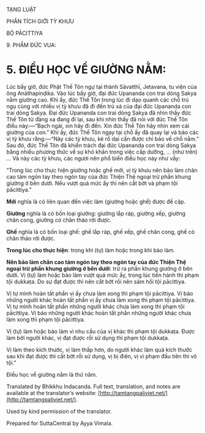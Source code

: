  

TẠNG LUẬT

PHÂN TÍCH GIỚI TỲ KHƯU

BỘ PĀCITTIYA

9\. PHẨM ĐỨC VUA:

# 5\. ĐIỀU HỌC VỀ GIƯỜNG NẰM:

Lúc bấy giờ, đức Phật Thế Tôn ngự tại thành Sāvatthī, Jetavana, tu viện của ông Anāthapiṇḍika. Vào lúc bấy giờ, đại đức Upananda con trai dòng Sakya nằm giường cao. Khi ấy, đức Thế Tôn trong lúc đi dạo quanh các chỗ trú ngụ cùng với nhiều vị tỳ khưu đã đi đến trú xá của đại đức Upananda con trai dòng Sakya. Đại đức Upananda con trai dòng Sakya đã nhìn thấy đức Thế Tôn từ đàng xa đang đi lại, sau khi nhìn thấy đã nói với đức Thế Tôn điều này:—“Bạch ngài, xin hãy đi đến. Xin đức Thế Tôn hãy nhìn xem cái giường của con.” Khi ấy, đức Thế Tôn ngay tại chỗ ấy đã quay lại và bảo các vị tỳ khưu rằng:—“Này các tỳ khưu, kẻ rồ dại cần được chỉ bảo về chỗ nằm.” Sau đó, đức Thế Tôn đã khiển trách đại đức Upananda con trai dòng Sakya bằng nhiều phương thức về sự khó khăn trong việc cấp dưỡng, … (như trên) … Và này các tỳ khưu, các ngươi nên phổ biến điều học này như vầy:

“Trong lúc cho thực hiện giường hoặc ghế mới, vị tỳ khưu nên bảo làm chân cao tám ngón tay theo ngón tay của đức Thiện Thệ ngoại trừ phần khung giường ở bên dưới. Nếu vượt quá mức ấy thì nên cắt bớt và phạm tội pācittiya.”

**Mới** nghĩa là có liên quan đến việc làm (giường hoặc ghế) được đề cập.

**Giường** nghĩa là có bốn loại giường: giường lắp ráp, giường xếp, giường chân cong, giường có chân tháo rời được.

**Ghế** nghĩa là có bốn loại ghế: ghế lắp ráp, ghế xếp, ghế chân cong, ghế có chân tháo rời được.

**Trong lúc cho thực hiện**: trong khi (tự) làm hoặc trong khi bảo làm.

**Nên bảo làm chân cao tám ngón tay theo ngón tay của đức Thiện Thệ ngoại trừ phần khung giường ở bên dưới**: trừ ra phần khung giường ở bên dưới. Vị (tự) làm hoặc bảo làm vượt quá mức ấy, trong lúc tiến hành thì phạm tội dukkaṭa. Do sự đạt được thì nên cắt bớt rồi nên sám hối tội pācittiya.

Vị tự mình hoàn tất phần vị ấy chưa làm xong thì phạm tội pācittiya. Vị bảo những người khác hoàn tất phần vị ấy chưa làm xong thì phạm tội pācittiya. Vị tự mình hoàn tất phần những người khác chưa làm xong thì phạm tội pācittiya. Vị bảo những người khác hoàn tất phần những người khác chưa làm xong thì phạm tội pācittiya.

Vị (tự) làm hoặc bảo làm vì nhu cầu của vị khác thì phạm tội dukkaṭa. Được làm bởi người khác, vị đạt được rồi sử dụng thì phạm tội dukkaṭa.

Vị làm theo kích thước, vị làm thấp hơn, do người khác làm quá kích thước sau khi đạt được thì cắt bớt rồi sử dụng, vị bị điên, vị vi phạm đầu tiên thì vô tội.”

Điều học về giường nằm là thứ năm.

Translated by Bhikkhu Indacanda. Full text, translation, and notes are available at the translator’s website: [http://tamtangpaliviet.net/](http://tamtangpaliviet.net/).

Used by kind permission of the translator.

Prepared for SuttaCentral by Ayya Vimala.
